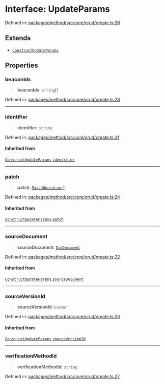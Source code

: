 # Interface: UpdateParams

Defined in: [packages/method/src/core/crud/create.ts:26](https://github.com/dcdpr/did-btcr2-js/blob/4a717493e735221d072999f212891939f4de3f23/packages/method/src/core/crud/create.ts#L26)

## Extends

- [`ConstructUpdateParams`](ConstructUpdateParams.md)

## Properties

### beaconIds

> **beaconIds**: `string`[]

Defined in: [packages/method/src/core/crud/create.ts:28](https://github.com/dcdpr/did-btcr2-js/blob/4a717493e735221d072999f212891939f4de3f23/packages/method/src/core/crud/create.ts#L28)

***

### identifier

> **identifier**: `string`

Defined in: [packages/method/src/core/crud/create.ts:21](https://github.com/dcdpr/did-btcr2-js/blob/4a717493e735221d072999f212891939f4de3f23/packages/method/src/core/crud/create.ts#L21)

#### Inherited from

[`ConstructUpdateParams`](ConstructUpdateParams.md).[`identifier`](ConstructUpdateParams.md#identifier)

***

### patch

> **patch**: [`PatchOperation`](../../common/interfaces/PatchOperation.md)[]

Defined in: [packages/method/src/core/crud/create.ts:24](https://github.com/dcdpr/did-btcr2-js/blob/4a717493e735221d072999f212891939f4de3f23/packages/method/src/core/crud/create.ts#L24)

#### Inherited from

[`ConstructUpdateParams`](ConstructUpdateParams.md).[`patch`](ConstructUpdateParams.md#patch)

***

### sourceDocument

> **sourceDocument**: [`DidDocument`](../classes/DidDocument.md)

Defined in: [packages/method/src/core/crud/create.ts:22](https://github.com/dcdpr/did-btcr2-js/blob/4a717493e735221d072999f212891939f4de3f23/packages/method/src/core/crud/create.ts#L22)

#### Inherited from

[`ConstructUpdateParams`](ConstructUpdateParams.md).[`sourceDocument`](ConstructUpdateParams.md#sourcedocument)

***

### sourceVersionId

> **sourceVersionId**: `number`

Defined in: [packages/method/src/core/crud/create.ts:23](https://github.com/dcdpr/did-btcr2-js/blob/4a717493e735221d072999f212891939f4de3f23/packages/method/src/core/crud/create.ts#L23)

#### Inherited from

[`ConstructUpdateParams`](ConstructUpdateParams.md).[`sourceVersionId`](ConstructUpdateParams.md#sourceversionid)

***

### verificationMethodId

> **verificationMethodId**: `string`

Defined in: [packages/method/src/core/crud/create.ts:27](https://github.com/dcdpr/did-btcr2-js/blob/4a717493e735221d072999f212891939f4de3f23/packages/method/src/core/crud/create.ts#L27)

